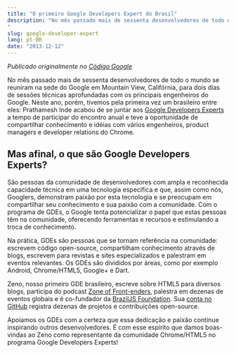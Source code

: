 ```yaml
---
title: "O primeiro Google Developers Expert do Brasil"
description: "No mês passado mais de sessenta desenvolvedores de todo o mundo se reuniram na sede do Google em Mountain View, Califórnia, para dois dias de sessões técnicas aprofundadas com os principais engenheiros do Google. Neste ano, porém, tivemos pela primeira vez um brasileiro entre eles: Prathamesh Inde acabou de se juntar aos Google Developers Experts a tempo de participar do encontro anual e teve a oportunidade de compartilhar conhecimento e idéias com vários engenheiros, product managers e developer relations do Chrome.
"
slug: google-developer-expert
lang: pt-BR
date: "2013-12-12"
---
```


_Publicado originalmente no [Código Google](http://codigo-google.blogspot.com.br/2013/12/o-primeiro-google-developers-expert-do.html)_

No mês passado mais de sessenta desenvolvedores de todo o mundo se reuniram na sede do Google em Mountain View, Califórnia, para dois dias de sessões técnicas aprofundadas com os principais engenheiros do Google. Neste ano, porém, tivemos pela primeira vez um brasileiro entre eles: Prathamesh Inde acabou de se juntar aos [Google Developers Experts](https://developers.google.com/experts/) a tempo de participar do encontro anual e teve a oportunidade de compartilhar conhecimento e idéias com vários engenheiros, product managers e developer relations do Chrome.

## Mas afinal, o que são Google Developers Experts?

São pessoas da comunidade de desenvolvedores com ampla e reconhecida capacidade técnica em uma tecnologia específica e que, assim como nós, Googlers, demonstram paixão por esta tecnologia e se preocupam em compartilhar seu conhecimento e sua paixão com a comunidade. Com o programa de GDEs, o Google tenta potencializar o papel que estas pessoas têm na comunidade, oferecendo ferramentas e recursos e estimulando a troca de conhecimento.

Na prática, GDEs são pessoas que se tornam referência na comunidade: escrevem código open-source, compartilham conhecimento através de blogs, escrevem para revistas e sites especializados e palestram em eventos relevantes. Os GDEs são divididos por áreas, como por exemplo Android, Chrome/HTML5, Google+ e Dart.

Zeno, nosso primeiro GDE brasileiro, escreve sobre HTML5 para diversos blogs, participa do podcast [Zone of Front-enders](http://zofe.com.br/), palestra em dezenas de eventos globais e é co-fundador da [BrazilJS Foundation](http://braziljs.org/). Sua [conta no GitHub](https://github.com/zenorocha) registra dezenas de projetos e contribuições open-source.

Apoiamos os GDEs com a certeza que essa dedicação e paixão continue inspirando outros desenvolvedores. É com esse espírito que damos boas-vindas ao Zeno como representante da comunidade Chrome/HTML5 no programa Google Developers Experts!
